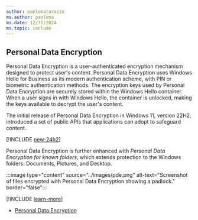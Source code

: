 ```yaml
---
author: paolomatarazzo
ms.author: paoloma
ms.date: 12/11/2024
ms.topic: include
---
```


## Personal Data Encryption

Personal Data Encryption is a user-authenticated encryption mechanism designed to protect user's content. Personal Data Encryption uses Windows Hello for Business as its modern authentication scheme, with PIN or biometric authentication methods. The encryption keys used by Personal Data Encryption are securely stored within the Windows Hello container. When a user signs in with Windows Hello, the container is unlocked, making the keys available to decrypt the user's content.

The initial release of Personal Data Encryption in Windows 11, version 22H2, introduced a set of public APIs that applications can adopt to safeguard content.

[!INCLUDE [new-24h2](new-24h2.md)]

Personal Data Encryption is further enhanced with *Personal Data Encryption for known folders*, which extends protection to the Windows folders: Documents, Pictures, and Desktop.

:::image type="content" source="../images/pde.png" alt-text="Screenshot of files encrypted with Personal Data Encryption showing a padlock." border="false":::

[!INCLUDE [learn-more](learn-more.md)]

- [Personal Data Encryption](/windows/security/operating-system-security/data-protection/personal-data-encryption)
